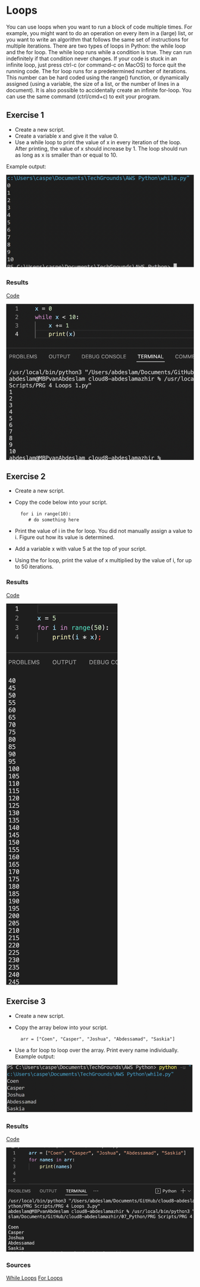 # Loops

You can use loops when you want to run a block of code multiple times. For example, you might want to do an operation on every item in a (large) list, or you want to write an algorithm that follows the same set of instructions for multiple iterations.
There are two types of loops in Python: the while loop and the for loop.
The while loop runs while a condition is true. They can run indefinitely if that condition never changes. If your code is stuck in an infinite loop, just press ctrl-c (or command-c on MacOS) to force quit the running code.
The for loop runs for a predetermined number of iterations. This number can be hard coded using the range() function, or dynamically assigned (using a variable, the size of a list, or the number of lines in a document). It is also possible to accidentally create an infinite for-loop. You can use the same command (ctrl/cmd+c) to exit your program.


## Exercise 1

- Create a new script.
- Create a variable x and give it the value 0.
- Use a while loop to print the value of x in every iteration of the loop. After printing, the value of x should increase by 1. The loop should run as long as x is smaller than or equal to 10.

Example output:

![screenshot](../00_includes/python/EX4.png)










### Results

[Code](https://github.com/TechGrounds-Cloud8/cloud8-abdeslamazhir/blob/main/07_Python/PRG%20Scripts/PRG%204%20Loops%201.py)


![screenshot](../00_includes/python/41.png)



## Exercise 2

- Create a new script.
- Copy the code below into your script.

        for i in range(10):
           # do something here

- Print the value of i in the for loop. You did not manually assign a value to i. Figure out how its value is determined.
- Add a variable x with value 5 at the top of your script.
- Using the for loop, print the value of x multiplied by the value of i, for up to 50 iterations.
        

### Results

[Code](https://github.com/TechGrounds-Cloud8/cloud8-abdeslamazhir/blob/main/07_Python/PRG%20Scripts/PRG%204%20Loops%202.py)

![screenshot](../00_includes/python/42.png)


## Exercise 3

- Create a new script.
- Copy the array below into your script.

        arr = ["Coen", "Casper", "Joshua", "Abdessamad", "Saskia"]

- Use a for loop to loop over the array. Print every name individually.
Example output:

![screenshot](../00_includes/python/4x.png)




### Results

[Code](https://github.com/TechGrounds-Cloud8/cloud8-abdeslamazhir/blob/main/07_Python/PRG%20Scripts/PRG%204%20Loops%203.py)

![screenshot](../00_includes/python/43.png)


### Sources

[While Loops](https://www.w3schools.com/python/python_while_loops.asp)
[For Loops](https://pynative.com/python-for-loop/)
